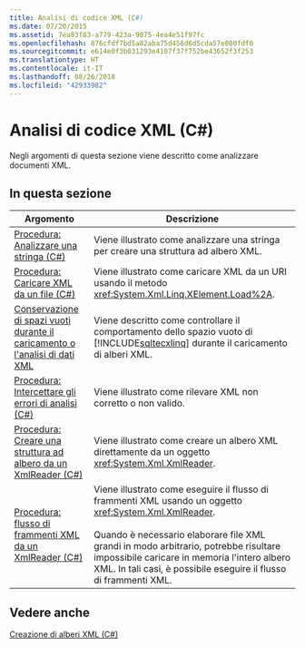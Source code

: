 ```yaml
---
title: Analisi di codice XML (C#)
ms.date: 07/20/2015
ms.assetid: 7ea83f83-a779-423a-9875-4ea4e51f97fc
ms.openlocfilehash: 876cfdf7bd5a82aba75d456d6d5cda57e080fdf0
ms.sourcegitcommit: e614e0f3b031293e4107f37f752be43652f3f253
ms.translationtype: HT
ms.contentlocale: it-IT
ms.lasthandoff: 08/26/2018
ms.locfileid: "42933982"
---
```

# <a name="parsing-xml-c"></a>Analisi di codice XML (C#)
Negli argomenti di questa sezione viene descritto come analizzare documenti XML.  
  
## <a name="in-this-section"></a>In questa sezione  
  
|Argomento|Descrizione|  
|-----------|-----------------|  
|[Procedura: Analizzare una stringa (C#)](../../../../csharp/programming-guide/concepts/linq/how-to-parse-a-string.md)|Viene illustrato come analizzare una stringa per creare una struttura ad albero XML.|  
|[Procedura: Caricare XML da un file (C#)](../../../../csharp/programming-guide/concepts/linq/how-to-load-xml-from-a-file.md)|Viene illustrato come caricare XML da un URI usando il metodo <xref:System.Xml.Linq.XElement.Load%2A>.|  
|[Conservazione di spazi vuoti durante il caricamento o l'analisi di dati XML](../../../../csharp/programming-guide/concepts/linq/preserving-white-space-while-loading-or-parsing-xml1.md)|Viene descritto come controllare il comportamento dello spazio vuoto di [!INCLUDE[sqltecxlinq](~/includes/sqltecxlinq-md.md)] durante il caricamento di alberi XML.|  
|[Procedura: Intercettare gli errori di analisi (C#)](../../../../csharp/programming-guide/concepts/linq/how-to-catch-parsing-errors.md)|Viene illustrato come rilevare XML non corretto o non valido.|  
|[Procedura: Creare una struttura ad albero da un XmlReader (C#)](../../../../csharp/programming-guide/concepts/linq/how-to-create-a-tree-from-an-xmlreader.md)|Viene illustrato come creare un albero XML direttamente da un oggetto <xref:System.Xml.XmlReader>.|  
|[Procedura: flusso di frammenti XML da un XmlReader (C#)](../../../../csharp/programming-guide/concepts/linq/how-to-stream-xml-fragments-from-an-xmlreader.md)|Viene illustrato come eseguire il flusso di frammenti XML usando un oggetto <xref:System.Xml.XmlReader>.<br /><br /> Quando è necessario elaborare file XML grandi in modo arbitrario, potrebbe risultare impossibile caricare in memoria l'intero albero XML. In tali casi, è possibile eseguire il flusso di frammenti XML.|  
  
## <a name="see-also"></a>Vedere anche  
 [Creazione di alberi XML (C#)](../../../../csharp/programming-guide/concepts/linq/creating-xml-trees.md)

